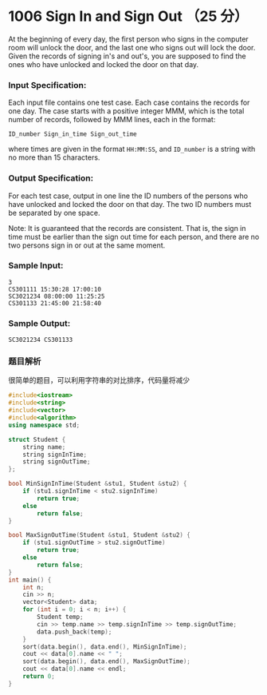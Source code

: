 # 1006 Sign In and Sign Out （25 分）

At the beginning of every day, the first person who signs in the computer room will unlock the door, and the last one who signs out will lock the door. Given the records of signing in's and out's, you are supposed to find the ones who have unlocked and locked the door on that day.

### Input Specification:

Each input file contains one test case. Each case contains the records for one day. The case starts with a positive integer MMM, which is the total number of records, followed by MMM lines, each in the format:

    ID_number Sign_in_time Sign_out_time
    

where times are given in the format `HH:MM:SS`, and `ID_number` is a string with no more than 15 characters.

### Output Specification:

For each test case, output in one line the ID numbers of the persons who have unlocked and locked the door on that day. The two ID numbers must be separated by one space.

Note: It is guaranteed that the records are consistent. That is, the sign in time must be earlier than the sign out time for each person, and there are no two persons sign in or out at the same moment.

### Sample Input:

    3
    CS301111 15:30:28 17:00:10
    SC3021234 08:00:00 11:25:25
    CS301133 21:45:00 21:58:40
    

### Sample Output:

    SC3021234 CS301133

### 题目解析

很简单的题目，可以利用字符串的对比排序，代码量将减少

```C++
#include<iostream>
#include<string>
#include<vector>
#include<algorithm>
using namespace std;

struct Student {
	string name;
	string signInTime;
	string signOutTime;
};

bool MinSignInTime(Student &stu1, Student &stu2) {
	if (stu1.signInTime < stu2.signInTime)
		return true;
	else
		return false;
}

bool MaxSignOutTime(Student &stu1, Student &stu2) {
	if (stu1.signOutTime > stu2.signOutTime)
		return true;
	else
		return false;
}
int main() {
	int n;
	cin >> n;
	vector<Student> data;
	for (int i = 0; i < n; i++) {
		Student temp;
		cin >> temp.name >> temp.signInTime >> temp.signOutTime;
		data.push_back(temp);
	}
	sort(data.begin(), data.end(), MinSignInTime);
	cout << data[0].name << " ";
	sort(data.begin(), data.end(), MaxSignOutTime);
	cout << data[0].name << endl;
	return 0;
}
```